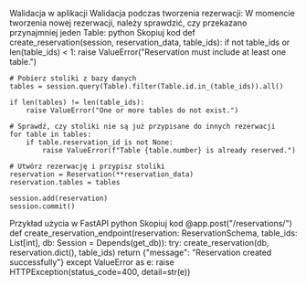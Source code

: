 Walidacja w aplikacji
Walidacja podczas tworzenia rezerwacji: W momencie tworzenia nowej rezerwacji, należy sprawdzić, czy przekazano przynajmniej jeden Table:
python
Skopiuj kod
def create_reservation(session, reservation_data, table_ids):
    if not table_ids or len(table_ids) < 1:
        raise ValueError("Reservation must include at least one table.")
    
    # Pobierz stoliki z bazy danych
    tables = session.query(Table).filter(Table.id.in_(table_ids)).all()

    if len(tables) != len(table_ids):
        raise ValueError("One or more tables do not exist.")

    # Sprawdź, czy stoliki nie są już przypisane do innych rezerwacji
    for table in tables:
        if table.reservation_id is not None:
            raise ValueError(f"Table {table.number} is already reserved.")

    # Utwórz rezerwację i przypisz stoliki
    reservation = Reservation(**reservation_data)
    reservation.tables = tables

    session.add(reservation)
    session.commit()


Przykład użycia w FastAPI
python
Skopiuj kod
@app.post("/reservations/")
def create_reservation_endpoint(reservation: ReservationSchema, table_ids: List[int], db: Session = Depends(get_db)):
    try:
        create_reservation(db, reservation.dict(), table_ids)
        return {"message": "Reservation created successfully"}
    except ValueError as e:
        raise HTTPException(status_code=400, detail=str(e))

